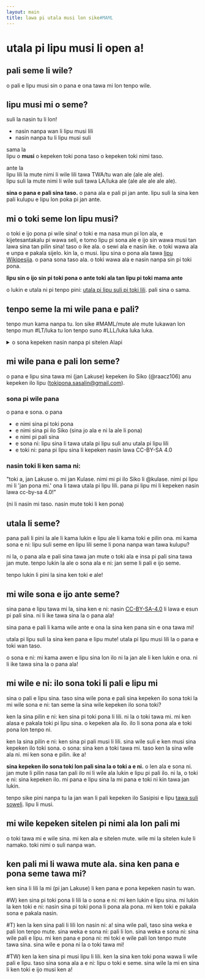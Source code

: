 ```yaml
---
layout: main
title: lawa pi utala musi lon sike#MAML 
---
```

# utala pi lipu musi li open a!

## pali seme li wile?

o pali e lipu musi sin o pana e ona tawa mi lon tenpo wile.

## lipu musi mi o seme?

suli la nasin tu li lon!
- nasin nanpa wan li lipu musi lili
- nasin nanpa tu li lipu musi suli

sama la <br>
lipu o **musi** o kepeken toki pona taso o kepeken toki nimi taso. 

ante la <br>
lipu lili la mute nimi li wile lili tawa TWA/tu wan ale (ale ale ale). <br>
lipu suli la mute nimi li wile suli tawa LA/luka ale (ale ale ale ale ale). 

**sina o pana e pali sina taso.** o pana ala e pali pi jan ante.
lipu suli la sina ken pali kulupu e lipu lon poka pi jan ante. 

## mi o toki seme lon lipu musi?

o toki e ijo pona pi wile sina!
o toki e ma nasa mun pi lon ala, e kijetesantakalu pi wawa seli, e tomo lipu pi sona ale e ijo sin wawa musi tan lawa sina tan pilin sina!
taso o ike ala. o sewi ala e nasin ike. o toki wawa ala e unpa e pakala sijelo.
kin la, o musi. lipu sina o pona ala tawa [lipu Wikipesija](https://wikipesija.org/wiki/lipu_open). o pana sona taso ala. o toki wawa ala e nasin nanpa sin pi toki pona. 

**lipu sin o ijo sin pi toki pona o ante toki ala tan lipu pi toki mama ante**

o lukin e utala ni pi tenpo pini: [utala pi lipu suli pi toki lili](/mamtw/toki-en-lipu/). pali sina o sama. 

## tenpo seme la mi wile pana e pali?

tenpo mun kama nanpa tu.
lon sike #MAML/mute ale mute lukawan lon tenpo mun #LT/luka tu lon tenpo suno #LLL/luka luka luka.
  <details><summary>o sona kepeken nasin nanpa pi sitelen Alapi</summary>2025-07-15 </details>

## mi wile pana e pali lon seme?

o pana e lipu sina tawa mi (jan Lakuse) kepeken ilo Siko (@raacz106) anu kepeken ilo lipu (tokipona.sasalin@gmail.com).

### sona pi wile pana

o pana e sona. o pana 
- e nimi sina pi toki pona
- e nimi sina pi ilo Siko (sina jo ala e ni la ale li pona)
- e nimi pi pali sina
- e sona ni: lipu sina li tawa utala pi lipu suli anu utala pi lipu lili
- e toki ni: pana pi lipu sina li kepeken nasin lawa CC-BY-SA 4.0

### nasin toki li ken sama ni: 

"toki a, jan Lakuse o. mi jan Kulase. nimi mi pi ilo Siko li @kulase. nimi pi lipu mi li 'jan pona mi.' ona li tawa utala pi lipu lili. pana pi lipu mi li kepeken nasin lawa cc-by-sa 4.0!"

(ni li nasin mi taso. nasin mute toki li ken pona)

## utala li seme?

pana pali li pini la ale li kama lukin e lipu ale li kama toki e pilin ona. mi kama sona e ni: lipu suli seme en lipu lili seme li pona nanpa wan tawa kulupu?

ni la, o pana ala e pali sina tawa jan mute o toki ala e insa pi pali sina tawa jan mute. tenpo lukin la ale o sona ala e ni: jan seme li pali e ijo seme.

tenpo lukin li pini la sina ken toki e ale!


## mi wile sona e ijo ante seme?

sina pana e lipu tawa mi la, sina ken e ni: nasin [CC-BY-SA-4.0](https://creativecommons.org/licenses/by-sa/4.0/) li lawa e esun pi pali sina. ni li ike tawa sina la o pana ala!

sina pana e pali li kama wile ante e ona la sina ken pana sin e ona tawa mi!

utala pi lipu suli la sina ken pana e lipu mute! utala pi lipu musi lili la o pana e toki wan taso. 

o sona e ni: mi kama awen e lipu sina lon ilo ni la jan ale li ken lukin e ona. ni li ike tawa sina la o pana ala!

## mi wile e ni: ilo sona toki li pali e lipu mi

sina o pali e lipu sina. taso sina wile pona e pali sina kepeken ilo sona toki la mi wile sona e ni: tan seme la sina wile kepeken ilo sona toki? 

ken la sina pilin e ni: ken sina pi toki pona li lili. ni la o toki tawa mi. mi ken alasa e pakala toki pi lipu sina. o kepeken ala ilo. ilo li sona pona ala e toki pona lon tenpo ni. 

ken la sina pilin e ni: ken sina pi pali musi li lili. sina wile suli e ken musi sina kepeken ilo toki sona. o sona: sina ken a toki tawa mi. taso ken la sina wile ala ni. mi ken sona e pilin. ike a!

**sina kepeken ilo sona toki lon pali sina la o toki a e ni.** o len ala e sona ni. jan mute li pilin nasa tan pali ilo ni li wile ala lukin e lipu pi pali ilo. ni la, o toki e ni: sina kepeken ilo. mi pana e lipu sina la mi pana e toki ni kin tawa jan lukin. 

tenpo sike pini nanpa tu la jan wan li pali kepeken ilo Sasipisi e lipu [tawa suli soweli](/mamtw/toki-en-lipu/lipu-suli/tawa-suli-soweli.md). lipu li musi. 

## mi wile kepeken sitelen pi nimi ala lon pali mi

o toki tawa mi e wile sina. mi ken ala e sitelen mute. wile mi la sitelen kule li namako. toki nimi o suli nanpa wan. 

## ken pali mi li wawa mute ala. sina ken pana e pona seme tawa mi?

ken sina li lili la mi (pi jan Lakuse) li ken pana e pona kepeken nasin tu wan.

#W) ken sina pi toki pona li lili la o sona e ni: mi ken lukin e lipu sina. mi lukin la ken toki e ni: nasin sina pi toki pona li pona ala pona. mi ken toki e pakala sona e pakala nasin.

#T) ken la ken sina pali li lili lon nasin ni: a! sina wile pali, taso sina weka e pali lon tenpo mute. sina weka e sona ni: pali li lon. sina weka e sona ni: sina wile pali e lipu. mi ken pana e pona ni: mi toki e wile pali lon tenpo mute tawa sina. sina wile e pona ni la o toki tawa mi!

#TW) ken la ken sina pi musi lipu li lili. ken la sina ken toki pona wawa li wile pali e lipu. taso sina sona ala a e ni: lipu o toki e seme. sina wile la mi en sina li ken toki e ijo musi ken a!
